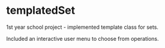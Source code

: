 # templatedSet

1st year school project - implemented template class for sets.

Included an interactive user menu to choose from operations.
